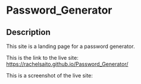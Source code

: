 # Password_Generator

## Description
This site is a landing page for a password generator.

This is the link to the live site: https://rachelsaito.github.io/Password_Generator/ 

This is a screenshot of the live site: 
